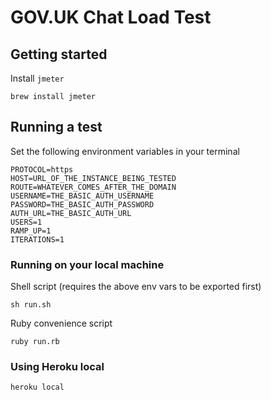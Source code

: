 # GOV.UK Chat Load Test

## Getting started

Install `jmeter`

```shell
brew install jmeter
```

## Running a test

Set the following environment variables in your terminal

```shell
PROTOCOL=https
HOST=URL_OF_THE_INSTANCE_BEING_TESTED
ROUTE=WHATEVER_COMES_AFTER_THE_DOMAIN
USERNAME=THE_BASIC_AUTH_USERNAME
PASSWORD=THE_BASIC_AUTH_PASSWORD
AUTH_URL=THE_BASIC_AUTH_URL
USERS=1
RAMP_UP=1
ITERATIONS=1
```

### Running on your local machine

Shell script (requires the above env vars to be exported first)

```shell
sh run.sh
```

Ruby convenience script

```shell
ruby run.rb
```

### Using Heroku local

```shell
heroku local
```
